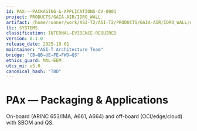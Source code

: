 ```yaml
---
id: PAX-—-PACKAGING-&-APPLICATIONS-OV-0001
project: PRODUCTS/GAIA-AIR/IDRO_WALL
artifact: /home/runner/work/ASI-T2/ASI-T2/PRODUCTS/GAIA-AIR/IDRO_WALL/domains/IIS/pax/README.md
llc: SYSTEMS
classification: INTERNAL–EVIDENCE-REQUIRED
version: 0.1.0
release_date: 2025-10-01
maintainer: "ASI-T Architecture Team"
bridge: "CB→QB→UE→FE→FWD→QS"
ethics_guard: MAL-EEM
utcs_mi: v5.0
canonical_hash: "TBD"
---
```

# PAx — Packaging & Applications

On-board (ARINC 653/IMA, A661, A664) and off-board (OCI/edge/cloud) with SBOM and QS.
